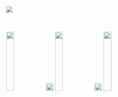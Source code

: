 <div>
<br>
<br>
<img src="https://s6.imgcdn.dev/ZmKKL.png">
<br>
<br>
<br>
<br>
<a href="https://github.com/flameface"><img src="https://s6.imgcdn.dev/ZmPZa.png" style="width: 20%"></a>
<a href="https://github.com/flameface"><img src="https://s6.imgcdn.dev/ZmT8w.png" style="width: 20px"></a>
<a href="https://github.com/elitex07"><img src="https://s6.imgcdn.dev/Zm5hu.png" style="width: 20%"></a>
<a href="https://github.com/flameface"><img src="https://s6.imgcdn.dev/ZmT8w.png" style="width: 20px"></a>
<a href="https://github.com/unschooledgamer"><img src="https://s6.imgcdn.dev/ZmsWB.png" style="width: 20%"></a>
</div>
